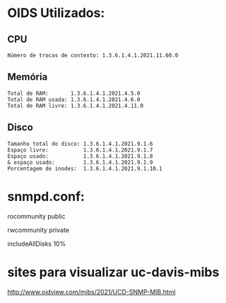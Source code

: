 
# OIDS Utilizados:

## CPU
    Número de trocas de contexto: 1.3.6.1.4.1.2021.11.60.0
## Memória 
    Total de RAM:       1.3.6.1.4.1.2021.4.5.0
    Total de RAM usada: 1.3.6.1.4.1.2021.4.6.0
    Total de RAM livre: 1.3.6.1.4.1.2021.4.11.0
## Disco
    Tamanho total do disco: 1.3.6.1.4.1.2021.9.1.6
    Espaço livre:           1.3.6.1.4.1.2021.9.1.7
    Espaço usado:           1.3.6.1.4.1.2021.9.1.8
    & espaço usado:         1.3.6.1.4.1.2021.9.1.9
    Porcentagem de inodes:  1.3.6.1.4.1.2021.9.1.10.1

# snmpd.conf:

rocommunity public

rwcommunity private

includeAllDisks 10%


# sites para visualizar uc-davis-mibs
http://www.oidview.com/mibs/2021/UCD-SNMP-MIB.html


